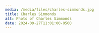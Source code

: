 ```yaml
---
media: /media/files/charles-simmonds.jpg
title: Charles Simmonds
alt: Photo of Charles Simmonds
date: 2024-09-27T11:01:00-0500
---
```

